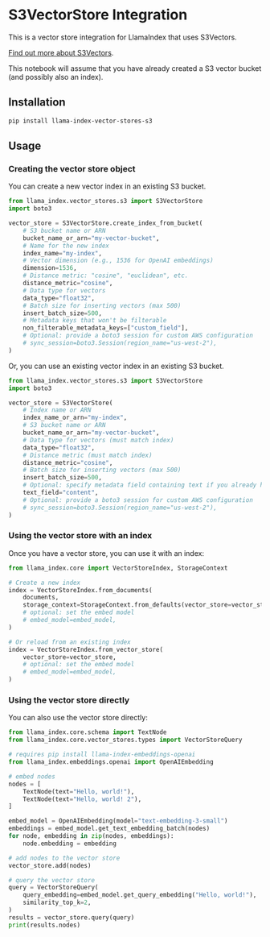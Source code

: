 # S3VectorStore Integration

This is a vector store integration for LlamaIndex that uses S3Vectors.

[Find out more about S3Vectors](https://docs.aws.amazon.com/AmazonS3/latest/userguide/s3-vectors-getting-started.html).

This notebook will assume that you have already created a S3 vector bucket (and possibly also an index).

## Installation

```bash
pip install llama-index-vector-stores-s3
```

## Usage

### Creating the vector store object

You can create a new vector index in an existing S3 bucket.

```python
from llama_index.vector_stores.s3 import S3VectorStore
import boto3

vector_store = S3VectorStore.create_index_from_bucket(
    # S3 bucket name or ARN
    bucket_name_or_arn="my-vector-bucket",
    # Name for the new index
    index_name="my-index",
    # Vector dimension (e.g., 1536 for OpenAI embeddings)
    dimension=1536,
    # Distance metric: "cosine", "euclidean", etc.
    distance_metric="cosine",
    # Data type for vectors
    data_type="float32",
    # Batch size for inserting vectors (max 500)
    insert_batch_size=500,
    # Metadata keys that won't be filterable
    non_filterable_metadata_keys=["custom_field"],
    # Optional: provide a boto3 session for custom AWS configuration
    # sync_session=boto3.Session(region_name="us-west-2"),
)
```

Or, you can use an existing vector index in an existing S3 bucket.

```python
from llama_index.vector_stores.s3 import S3VectorStore
import boto3

vector_store = S3VectorStore(
    # Index name or ARN
    index_name_or_arn="my-index",
    # S3 bucket name or ARN
    bucket_name_or_arn="my-vector-bucket",
    # Data type for vectors (must match index)
    data_type="float32",
    # Distance metric (must match index)
    distance_metric="cosine",
    # Batch size for inserting vectors (max 500)
    insert_batch_size=500,
    # Optional: specify metadata field containing text if you already have a populated index
    text_field="content",
    # Optional: provide a boto3 session for custom AWS configuration
    # sync_session=boto3.Session(region_name="us-west-2"),
)
```

### Using the vector store with an index

Once you have a vector store, you can use it with an index:

```python
from llama_index.core import VectorStoreIndex, StorageContext

# Create a new index
index = VectorStoreIndex.from_documents(
    documents,
    storage_context=StorageContext.from_defaults(vector_store=vector_store),
    # optional: set the embed model
    # embed_model=embed_model,
)

# Or reload from an existing index
index = VectorStoreIndex.from_vector_store(
    vector_store=vector_store,
    # optional: set the embed model
    # embed_model=embed_model,
)
```

### Using the vector store directly

You can also use the vector store directly:

```python
from llama_index.core.schema import TextNode
from llama_index.core.vector_stores.types import VectorStoreQuery

# requires pip install llama-index-embeddings-openai
from llama_index.embeddings.openai import OpenAIEmbedding

# embed nodes
nodes = [
    TextNode(text="Hello, world!"),
    TextNode(text="Hello, world! 2"),
]

embed_model = OpenAIEmbedding(model="text-embedding-3-small")
embeddings = embed_model.get_text_embedding_batch(nodes)
for node, embedding in zip(nodes, embeddings):
    node.embedding = embedding

# add nodes to the vector store
vector_store.add(nodes)

# query the vector store
query = VectorStoreQuery(
    query_embedding=embed_model.get_query_embedding("Hello, world!"),
    similarity_top_k=2,
)
results = vector_store.query(query)
print(results.nodes)
```
